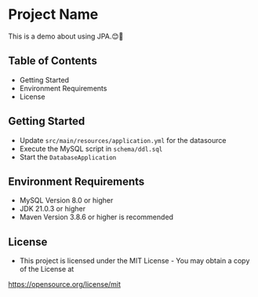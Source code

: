 # Project Name

This is a demo about using JPA.😊🚀

## Table of Contents
- Getting Started
- Environment Requirements
- License

## Getting Started
- Update `src/main/resources/application.yml` for the datasource
- Execute the MySQL script in `schema/ddl.sql`
- Start the `DatabaseApplication`

## Environment Requirements
- MySQL Version 8.0 or higher
- JDK 21.0.3 or higher
- Maven Version 3.8.6 or higher is recommended


## License
- This project is licensed under the MIT License - You may obtain a copy of the License at

https://opensource.org/license/mit

